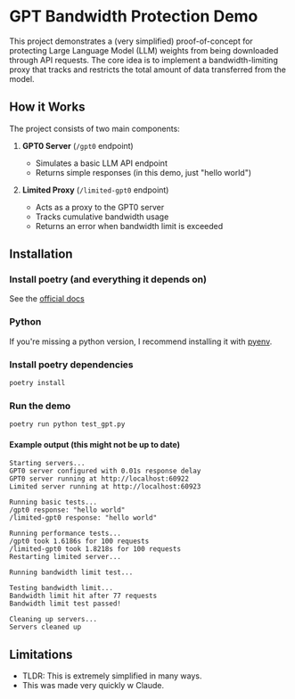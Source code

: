 # GPT Bandwidth Protection Demo

This project demonstrates a (very simplified) proof-of-concept for protecting Large Language Model (LLM) weights from being downloaded through API requests. The core idea is to implement a bandwidth-limiting proxy that tracks and restricts the total amount of data transferred from the model.

## How it Works

The project consists of two main components:

1. **GPT0 Server** (`/gpt0` endpoint)
   - Simulates a basic LLM API endpoint
   - Returns simple responses (in this demo, just "hello world")

2. **Limited Proxy** (`/limited-gpt0` endpoint)
   - Acts as a proxy to the GPT0 server
   - Tracks cumulative bandwidth usage
   - Returns an error when bandwidth limit is exceeded

## Installation

### Install poetry (and everything it depends on)

See the [official docs](https://python-poetry.org/docs/#installation)

### Python

If you're missing a python version, I recommend installing it with [pyenv](https://github.com/pyenv/pyenv).

### Install poetry dependencies

```bash
poetry install
```

### Run the demo

```bash
poetry run python test_gpt.py
```

#### Example output (this might not be up to date)

```text
Starting servers...
GPT0 server configured with 0.01s response delay
GPT0 server running at http://localhost:60922
Limited server running at http://localhost:60923

Running basic tests...
/gpt0 response: "hello world"
/limited-gpt0 response: "hello world"

Running performance tests...
/gpt0 took 1.6186s for 100 requests
/limited-gpt0 took 1.8218s for 100 requests
Restarting limited server...

Running bandwidth limit test...

Testing bandwidth limit...
Bandwidth limit hit after 77 requests
Bandwidth limit test passed!

Cleaning up servers...
Servers cleaned up
```

## Limitations

- TLDR: This is extremely simplified in many ways.
- This was made very quickly w Claude.
